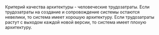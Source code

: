 Критерий качества архитектуры - человеческие трудозатраты. Если трудозатраты на создание и сопровождение системы остаются невелики, то система имеет хорошую архитектуру. Если трудозатраты растут с выходом каждой новой версии, то система имеет плохую архитектуру.